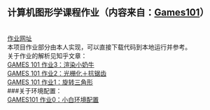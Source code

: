## 计算机图形学课程作业（内容来自：<a href="https://sites.cs.ucsb.edu/~lingqi/teaching/games101.html" target="_blank">Games101</a>）
<br>
<a href="http://games-cn.org/forums/topic/allhw/" target="_blank">作业网址</a>
<br>
本项目作业部分由本人实现，可以直接下载代码到本地运行并参考。
<br>
关于作业的解析见知乎文章：
<br>
 <a href="https://zhuanlan.zhihu.com/p/465058581" target="_blank">GAMES 101 作业3：渲染小奶牛</a>
 <br>
 <a href="https://zhuanlan.zhihu.com/p/451399111" target="_blank">GAMES 101 作业2：光栅化＋抗锯齿</a>
 <br>
 <a href="https://zhuanlan.zhihu.com/p/448904350" target="_blank">GAMES 101 作业1：旋转三角形</a>
 <br>
###关于环境配置：
 <br>
 <a href="https://zhuanlan.zhihu.com/p/446633542" target="_blank">GAMES101 作业0：小白环境配置</a>
